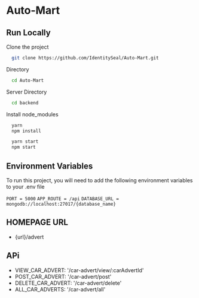 # Auto-Mart

## Run Locally

Clone the project

```bash
  git clone https://github.com/IdentitySeal/Auto-Mart.git
```
Directory

```bash
  cd Auto-Mart
```
Server Directory
```bash
  cd backend
```
Install node_modules
```bash
  yarn 
  npm install
```
```bash
  yarn start 
  npm start
```

## Environment Variables
To run this project, you will need to add the following environment variables to your .env file

`PORT = 5000`
`APP_ROUTE = /api`
`DATABASE_URL = mongodb://localhost:27017/{database_name} `

## HOMEPAGE URL
- {url}/advert

## APi

- VIEW_CAR_ADVERT: '/car-advert/view/:carAdvertId'
- POST_CAR_ADVERT: '/car-advert/post'
- DELETE_CAR_ADVERT: '/car-advert/delete'
- ALL_CAR_ADVERTS: '/car-advert/all'
